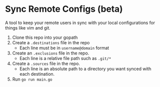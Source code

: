 # Sync Remote Configs (beta)

A tool to keep your remote users in sync with your local configurations for things like vim and git.

1. Clone this repo into your gopath
2. Create a `.destinations` file in the repo
    - Each line must be in `username@domain` format
3. Create an `.exclusions` file in the repo.
    - Each line is a relative file path such as `.git/*`
4. Create a `.sources` file in the repo.
    - Each line is an absolute path to a directory you want synced with each destination.
5. Run `go run main.go`